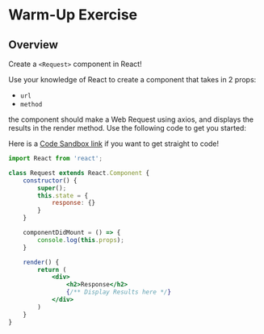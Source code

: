 # Warm-Up Exercise

## Overview

Create a `<Request>` component in React!

Use your knowledge of React to create a component that takes in 2 props:

- `url`
- `method`

the component should make a Web Request using axios, and displays the results in the render method.  Use the following code to get you started:

Here is a [Code Sandbox link](https://codesandbox.io/s/class-09-warm-up-nbcfg7?file=/src/Request.jsx
) if you want to get straight to code!

```jsx
import React from 'react';

class Request extends React.Component {
    constructor() {
        super();
        this.state = {
            response: {}
        }
    }

    componentDidMount = () => {
        console.log(this.props);
    }

    render() {
        return (
            <div>
                <h2>Response</h2>
                {/** Display Results here */}
            </div>
        )
    }
}

```
